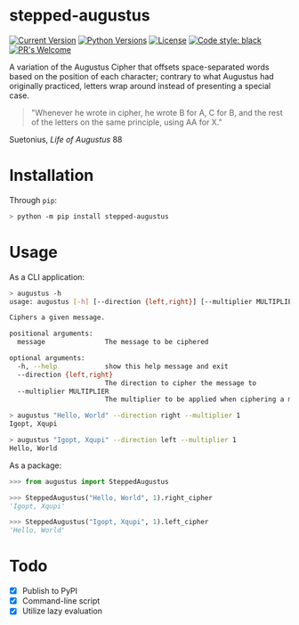 # stepped-augustus
[![Current Version](https://img.shields.io/pypi/v/stepped-augustus?style=flat)](https://pypi.org/project/stepped-augustus)
[![Python Versions](https://img.shields.io/pypi/pyversions/stepped-augustus?style=flat)](https://pypi.org/project/stepped-augustus)
[![License](https://img.shields.io/pypi/l/stepped-augustus?style=flat)](https://opensource.org/licenses/MIT)
[![Code style: black](https://img.shields.io/badge/code%20style-black-000000.svg)](https://github.com/psf/black)
[![PR's Welcome](https://img.shields.io/badge/PRs-welcome-brightgreen.svg?style=flat)](http://makeapullrequest.com)  


A variation of the Augustus Cipher that offsets space-separated words based on the position of each character; contrary to what Augustus had originally practiced, letters wrap around instead of presenting a special case.


> "Whenever he wrote in cipher, he wrote B for A, C for B, and the rest of the letters on the same principle, using AA for X."

Suetonius, _Life of Augustus_ 88


# Installation
Through `pip`:
```bash
> python -m pip install stepped-augustus
```

# Usage
As a CLI application:
```bash
> augustus -h
usage: augustus [-h] [--direction {left,right}] [--multiplier MULTIPLIER] message

Ciphers a given message.

positional arguments:
  message               The message to be ciphered

optional arguments:
  -h, --help            show this help message and exit
  --direction {left,right}
                        The direction to cipher the message to
  --multiplier MULTIPLIER
                        The multiplier to be applied when ciphering a message

> augustus "Hello, World" --direction right --multiplier 1
Igopt, Xqupi

> augustus "Igopt, Xqupi" --direction left --multiplier 1
Hello, World
```
As a package:
```python
>>> from augustus import SteppedAugustus

>>> SteppedAugustus("Hello, World", 1).right_cipher
'Igopt, Xqupi'

>>> SteppedAugustus("Igopt, Xqupi", 1).left_cipher
'Hello, World'
```

# Todo
- [x] Publish to PyPI
- [x] Command-line script
- [x] Utilize lazy evaluation
